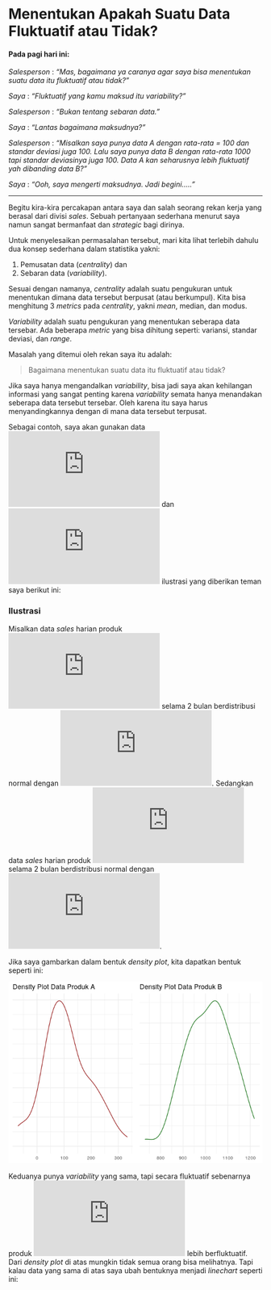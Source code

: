 Menentukan Apakah Suatu Data Fluktuatif atau Tidak?
================

#### Pada pagi hari ini:

*Salesperson* : *“Mas, bagaimana ya caranya agar saya bisa menentukan
suatu data itu fluktuatif atau tidak?”*

*Saya* : *“Fluktuatif yang kamu maksud itu variability?”*

*Salesperson* : *“Bukan tentang sebaran data.”*

*Saya* : *“Lantas bagaimana maksudnya?”*

*Salesperson* : *“Misalkan saya punya data A dengan rata-rata = 100 dan
standar deviasi juga 100. Lalu saya punya data B dengan rata-rata 1000
tapi standar deviasinya juga 100. Data A kan seharusnya lebih fluktuatif
yah dibanding data B?”*

*Saya* : *“Ooh, saya mengerti maksudnya. Jadi begini…..”*

------------------------------------------------------------------------

Begitu kira-kira percakapan antara saya dan salah seorang rekan kerja
yang berasal dari divisi *sales*. Sebuah pertanyaan sederhana menurut
saya namun sangat bermanfaat dan *strategic* bagi dirinya.

Untuk menyelesaikan permasalahan tersebut, mari kita lihat terlebih
dahulu dua konsep sederhana dalam statistika yakni:

1.  Pemusatan data (*centrality*) dan
2.  Sebaran data (*variability*).

Sesuai dengan namanya, *centrality* adalah suatu pengukuran untuk
menentukan dimana data tersebut berpusat (atau berkumpul). Kita bisa
menghitung 3 *metrics* pada *centrality*, yakni *mean*, median, dan
modus.

*Variability* adalah suatu pengukuran yang menentukan seberapa data
tersebar. Ada beberapa *metric* yang bisa dihitung seperti: variansi,
standar deviasi, dan *range*.

Masalah yang ditemui oleh rekan saya itu adalah:

> Bagaimana menentukan suatu data itu fluktuatif atau tidak?

Jika saya hanya mengandalkan *variability*, bisa jadi saya akan
kehilangan informasi yang sangat penting karena *variability* semata
hanya menandakan seberapa data tersebut tersebar. Oleh karena itu saya
harus menyandingkannya dengan di mana data tersebut terpusat.

Sebagai contoh, saya akan gunakan data
![A](https://latex.codecogs.com/png.latex?A "A") dan
![B](https://latex.codecogs.com/png.latex?B "B") ilustrasi yang
diberikan teman saya berikut ini:

### Ilustrasi

Misalkan data *sales* harian produk
![A](https://latex.codecogs.com/png.latex?A "A") selama 2 bulan
berdistribusi normal dengan
![\mu = 100, \sigma = 100](https://latex.codecogs.com/png.latex?%5Cmu%20%3D%20100%2C%20%5Csigma%20%3D%20100 "\mu = 100, \sigma = 100").
Sedangkan data *sales* harian produk
![B](https://latex.codecogs.com/png.latex?B "B") selama 2 bulan
berdistribusi normal dengan
![\mu = 1000, \sigma = 100](https://latex.codecogs.com/png.latex?%5Cmu%20%3D%201000%2C%20%5Csigma%20%3D%20100 "\mu = 1000, \sigma = 100").

Jika saya gambarkan dalam bentuk *density plot*, kita dapatkan bentuk
seperti ini:

![](post_files/figure-gfm/unnamed-chunk-1-1.png)<!-- -->

Keduanya punya *variability* yang sama, tapi secara fluktuatif
sebenarnya produk ![A](https://latex.codecogs.com/png.latex?A "A") lebih
berfluktuatif. Dari *density plot* di atas mungkin tidak semua orang
bisa melihatnya. Tapi kalau data yang sama di atas saya ubah bentuknya
menjadi *linechart* seperti ini:
